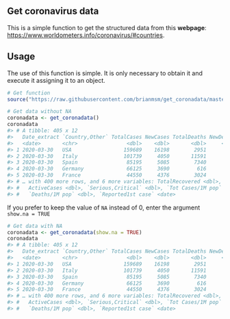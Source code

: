 
## Get coronavirus data

This is a simple function to get the structured data from this
**webpage**: <https://www.worldometers.info/coronavirus/#countries>.

## Usage

The use of this function is simple. It is only necessary to obtain it
and execute it assigning it to an object.

``` r
# Get function
source("https://raw.githubusercontent.com/brianmsm/get_coronadata/master/get_coronadata.R")

# Get data without NA
coronadata <- get_coronadata()
coronadata
#> # A tibble: 405 x 12
#>   Date_extract `Country,Other` TotalCases NewCases TotalDeaths NewDeaths
#>   <date>       <chr>                <dbl>    <dbl>       <dbl>     <dbl>
#> 1 2020-03-30   USA                 159689    16198        2951       368
#> 2 2020-03-30   Italy               101739     4050       11591       812
#> 3 2020-03-30   Spain                85195     5085        7340       537
#> 4 2020-03-30   Germany              66125     3690         616        75
#> 5 2020-03-30   France               44550     4376        3024       418
#> # … with 400 more rows, and 6 more variables: TotalRecovered <dbl>,
#> #   ActiveCases <dbl>, `Serious,Critical` <dbl>, `Tot Cases/1M pop` <dbl>,
#> #   `Deaths/1M pop` <dbl>, `Reported1st case` <date>
```

If you prefer to keep the value of `NA` instead of 0, enter the argument
`show.na = TRUE`

``` r
# Get data with NA
coronadata <- get_coronadata(show.na = TRUE)
coronadata
#> # A tibble: 405 x 12
#>   Date_extract `Country,Other` TotalCases NewCases TotalDeaths NewDeaths
#>   <date>       <chr>                <dbl>    <dbl>       <dbl>     <dbl>
#> 1 2020-03-30   USA                 159689    16198        2951       368
#> 2 2020-03-30   Italy               101739     4050       11591       812
#> 3 2020-03-30   Spain                85195     5085        7340       537
#> 4 2020-03-30   Germany              66125     3690         616        75
#> 5 2020-03-30   France               44550     4376        3024       418
#> # … with 400 more rows, and 6 more variables: TotalRecovered <dbl>,
#> #   ActiveCases <dbl>, `Serious,Critical` <dbl>, `Tot Cases/1M pop` <dbl>,
#> #   `Deaths/1M pop` <dbl>, `Reported1st case` <date>
```
